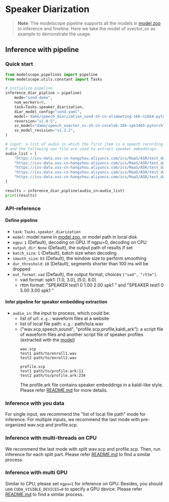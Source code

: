 # Speaker Diarization

> **Note**: 
> The modelscope pipeline supports all the models in 
[model zoo](https://alibaba-damo-academy.github.io/FunASR/en/modelscope_models.html#pretrained-models-on-modelscope) 
to inference and finetine. Here we take the model of xvector_sv as example to demonstrate the usage.

## Inference with pipeline
### Quick start
```python
from modelscope.pipelines import pipeline
from modelscope.utils.constant import Tasks

# initialize pipeline
inference_diar_pipline = pipeline(
    mode="sond_demo",
    num_workers=0,
    task=Tasks.speaker_diarization,
    diar_model_config="sond.yaml",
    model='damo/speech_diarization_sond-zh-cn-alimeeting-16k-n16k4-pytorch',
    reversion="v1.0.5",
    sv_model="damo/speech_xvector_sv-zh-cn-cnceleb-16k-spk3465-pytorch",
    sv_model_revision="v1.2.2",
)

# input: a list of audio in which the first item is a speech recording to detect speakers, 
# and the following wav file are used to extract speaker embeddings.
audio_list = [
    "https://isv-data.oss-cn-hangzhou.aliyuncs.com/ics/MaaS/ASR/test_data/speaker_diarization/record.wav",
    "https://isv-data.oss-cn-hangzhou.aliyuncs.com/ics/MaaS/ASR/test_data/speaker_diarization/spk1.wav",
    "https://isv-data.oss-cn-hangzhou.aliyuncs.com/ics/MaaS/ASR/test_data/speaker_diarization/spk2.wav",
    "https://isv-data.oss-cn-hangzhou.aliyuncs.com/ics/MaaS/ASR/test_data/speaker_diarization/spk3.wav",
    "https://isv-data.oss-cn-hangzhou.aliyuncs.com/ics/MaaS/ASR/test_data/speaker_diarization/spk4.wav",
]

results = inference_diar_pipline(audio_in=audio_list)
print(results)
```

### API-reference
#### Define pipeline
- `task`: `Tasks.speaker_diarization`
- `model`: model name in [model zoo](https://alibaba-damo-academy.github.io/FunASR/en/modelscope_models.html#pretrained-models-on-modelscope), or model path in local disk
- `ngpu`: `1` (Default), decoding on GPU. If ngpu=0, decoding on CPU
- `output_dir`: `None` (Default), the output path of results if set
- `batch_size`: `1` (Default), batch size when decoding
- `smooth_size`: `83` (Default), the window size to perform smoothing
- `dur_threshold`: `10` (Default), segments shorter than 100 ms will be dropped
- `out_format`: `vad` (Default), the output format, choices `["vad", "rttm"]`. 
  - vad format: spk1: [1.0, 3.0], [5.0, 8.0]
  - rttm format: "SPEAKER test1 0 1.00 2.00 <NA> <NA> spk1 <NA> <NA>" and "SPEAKER test1 0 5.00 3.00 <NA> <NA> spk1 <NA> <NA>"

#### Infer pipeline for speaker embedding extraction
- `audio_in`: the input to process, which could be: 
  - list of url: `e.g.`: waveform files at a website
  - list of local file path: `e.g.`: path/to/a.wav
  - ("wav.scp,speech,sound", "profile.scp,profile,kaldi_ark"): a script file of waveform files and another script file of speaker profiles (extracted with the [model](https://www.modelscope.cn/models/damo/speech_xvector_sv-zh-cn-cnceleb-16k-spk3465-pytorch/summary))
    ```text
    wav.scp
    test1 path/to/enroll1.wav
    test2 path/to/enroll2.wav
    
    profile.scp
    test1 path/to/profile.ark:11
    test2 path/to/profile.ark:234
    ```
    The profile.ark file contains speaker embeddings in a kaldi-like style. 
    Please refer [README.md](../../speaker_verification/TEMPLATE/README.md) for more details.

### Inference with you data
For single input, we recommend the "list of local file path" mode for inference.
For multiple inputs, we recommend the last mode with pre-organized wav.scp and profile.scp.

### Inference with multi-threads on CPU
We recommend the last mode with split wav.scp and profile.scp. Then, run inference for each split part.
Please refer [README.md](../../speaker_verification/TEMPLATE/README.md) to find a similar process.

### Inference with multi GPU
Similar to CPU, please set `ngpu=1` for inference on GPU.
Besides, you should use `CUDA_VISIBLE_DEVICES=0` to specify a GPU device.
Please refer [README.md](../../speaker_verification/TEMPLATE/README.md) to find a similar process.
